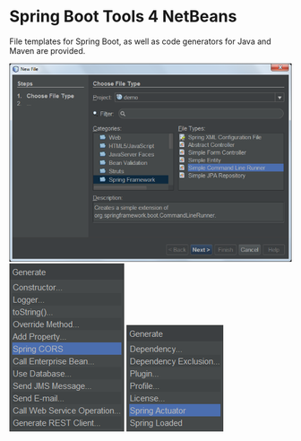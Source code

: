 # Spring Boot Tools 4 NetBeans

File templates for Spring Boot, as well as code generators for Java and Maven
are provided.

<img src="images/newfiledialog.png"/>
<img src="images/springcors.png"/>
<img src="images/springmaven.png"/>